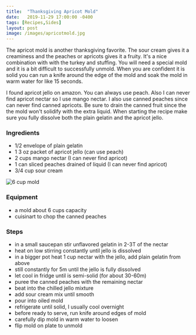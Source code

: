 ```yaml
---
title:  "Thanksgiving Apricot Mold"
date:   2019-11-29 17:00:00 -0400
tags: [Recipes,Sides]
layout: post
image: /images/apricotmold.jpg
---
```

The apricot mold is another thanksgiving favorite.  The sour cream gives it a creaminess and the peaches or apricots gives it a fruity.  It's a nice combination with with the turkey and stuffing.  You will need a special mold and it is a bit difficult to successfully unmold.  When you are confident it is solid you can run a knife around the edge of the mold and soak the mold in warm water for like 15 seconds.  

I found apricot jello on amazon.  You can always use peach.  Also I can never find apricot nectar so I use mango nectar.  I also use canned peaches since can never find canned apricots.  Be sure to drain the canned fruit since the the mold won't solidify with the extra liquid.  When starting the recipe make sure you fully dissolve both the plain gelatin and the apricot jello.      

### Ingredients
- 1/2 envelope of plain gelatin
- 1 3 oz packet of apricot jello (can use peach)
- 2 cups mango nectar (I can never find apricot)
- 1 can sliced peaches drained of liquid (I can never find apricot)
- 3/4 cup sour cream

![6 cup mold](/images/apricotmold2.jpg)
### Equipment
- a mold about 6 cups capacity
- cuisinart to chop the canned peaches

### Steps
- in a small saucepan stir unflavored gelatin in 2-3T of the nectar
- heat on low stirring constantly until jello is dissolved
- in a bigger pot heat 1 cup nectar with the jello, add plain gelatin from above
- still constantly for 5m until the jello is fully dissolved
- let cool in fridge until is semi-solid (for about 30-60m)
- puree the canned peaches with the remaining nectar
- beat into the chilled jello mixture
- add sour cream mix until smooth
- pour into oiled mold
- refrigerate until solid,  I usually cool overnight
- before ready to serve, run knife around edges of mold
- carefully dip mold in warm water to loosen
- flip mold on plate to unmold
